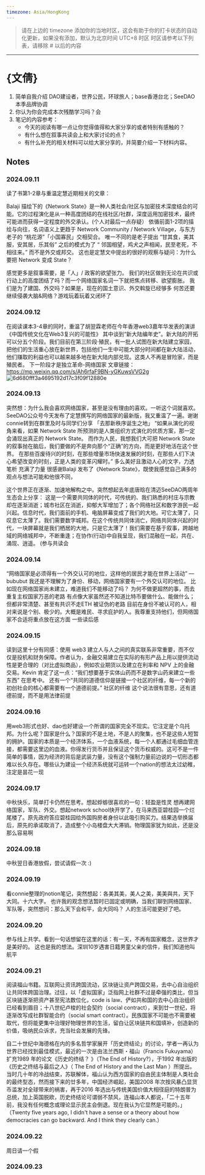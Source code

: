```yaml
---
timezone: Asia/HongKong
---
```


> 请在上边的 timezone 添加你的当地时区，这会有助于你的打卡状态的自动化更新，如果没有添加，默认为北京时间 UTC+8 时区
> 时区请参考以下列表，请移除 # 以后的内容

---

# {文倩}

1. 简单自我介绍 DAO建设者，世界公民，环球旅人；base香港台北；SeeDAO本季品牌协调
2. 你认为你会完成本次残酷学习吗？会
3. 笔记的内容参考：
   - 今天的阅读有哪一点让你觉得值得和大家分享的或者特别有感触的？
   - 有什么想在叙事共读会上和大家讨论的点？
   - 有什么补充的相关材料可以给大家分享的，并简要介绍一下材料内容。

## Notes

<!-- Content_START -->

### 2024.09.11
读了书第1-2章与重温定慧近期相关的文章：

Balaji 描绘下的《Network State》是一种人类社会/社区与加密技术深度结合的可能。它的过程演化是从一种高度团结的在线社区/社群，深度运用加密技术，最终可能进而获得一定程度的外交承认。(个人对最后一点存疑）
依循前面1-2项的描绘与向往，名词语义上更趋于 Network Community / Network Village，与东方老子的 “桃花源”「小国寡民」交相契合。
唯一不同的是老子提出 “甘其食，美其服，安其居，乐其俗” 之后的模式为了 “ 邻国相望，鸡犬之声相闻，民至老死，不相往来。” 而不是外交或邦交。
这也是定慧文中提出的很好的观察与疑问：为什么要把 Network 变成 State？

感觉更多是叙事需要，是「人」/ 政客的欲望张力。
我们的社区做到无论在共识或行动上的高度团结了吗？而一个网络国家名词一下就把焦点转移、欲望膨胀。
我们是为了建国、外交吗？如果是，现在的国土意识、外交斡旋已经够多 何苦还要继续侵袭大脑&网络？游戏玩着玩着又闭环了

### 2024.09.12
在阅读课本3-4章的同时，重温了胡翌霖老师在今年香港web3嘉年华发表的演讲《中国传统文化在Web3复兴的可能性》
其中谈到“新大陆编年史”。新大陆的开拓可以分五个阶段。我们目前在第三阶段·殖民，有一批人试图在新大陆建立家园，把他们的生活重心放在新世界，包括他们一生中可能大部分时间都在新大陆活动，他们赚取的利益也可以越来越多地在新大陆内部兑现。这类人不再是冒险家，而是殖民者。
下一阶段才是独立革命-网络国家 文章链接：https://mp.weixin.qq.com/s/Ah6rfaF9BN-yGKuwsVVG2g
![6d680fff3a4695192d17c3f09f12880e](https://github.com/user-attachments/assets/07fcfeb1-ad1c-4509-9dc0-49a7c90091d5)

### 2024.09.13
突然想：为什么我会喜欢网络国家，甚至是没有理由的喜欢。一听这个词就喜欢。
SeeDAO公众号今天发布了定慧撰写的网络国家的最新版，我又重温了一遍。谢谢connie转到在群里及时与同学们分享
「去那新秩序诞生之地」
“如果从演化的视角来看，如果 Network State 所预测的是人类组织方式演化的优质方案，那一定会涌现出真正的 Network State。
而作为人民，我想我们大可把 Network State 的叙事抛在脑后，我们要做的不是奔向那个“正确”的方向，而是更好地活在这个世界。
在那些百废待兴的时刻，在那些增量市场快速发展的时刻，在那些人们下决心希望改变的时刻，正是人类的变革闪耀时。”
多么美好且激动人心的文字，力透笔析 充满了力量
很感谢Balaji 发布了《Network State》，既使我感觉自己满多的观点与想法可能和他很不同，

这个世界正在逐渐、加速地解构之中。突然想起去年底唐晗在清迈SeeDAO两周年生态会上分享：
这是一个需要共同体的时代，可传统的、我们熟悉的村庄与宗教却在逐渐消逝；城市社区在消逝，抑郁大军增加了；各个网络社区和数字游民一起兴起。信息时代，我们面前的手机、电脑屏幕变成了我们的大地。可它太薄了，只叹息它太薄了。我们需要数字城邦。在这个传统共同体消亡，网络共同体兴起的时代，一块屏幕就是我们栖居的大地，只是它太薄了！我们需要在基于叙事，跨越地域的网络城邦中，不断重逢；在协作(行动)中自我呈现，我们混融在一起，共在、涌现、逍遥。 (参与共读会

### 2024.09.14
“网络国家是必须得有一个外交认可的地位，这样他的居民才能在世界上活动” — bububut
我还是不理解为了身份、移动，网络国家要有一个外交认可的地位。
比如现在网络国家尚未建立，难道我们不能移动了吗？ 为何不做更超然的事，而去重复主权国家万恶的老路
有点像大家虽然还不知道比特币要做什么、能做什么；但都非常清楚、甚至有共识不走ETH 被证伪的老路
目前在身份不被认可的人，相对来说是个别、极少的。大概是难民、寻求庇护的人。我尊重支持他们，但网络国家不合适将重点放在这方面
一些读后感

### 2024.09.15
读到这里十分有同感：使用 web3 建立人与人之间的真实联系非常重要，而不仅仅是投机和财务保障。作者认为，金融交易建立在实际的有形产品上用以提供流动性是更合理的（对比虚拟商品），例如农业期货以及建立在利率和 NPV 上的金融交易。Kevin 肯定了这一点：“我们想要基于实体山药而不是数字山药来建立一些东西”
在思考中。
还有一个“共同的道德信仰是链接一个社区的纤维，每一个新的初创社会的核心都需要有一个道德前提。” 社区的纤维 这个说法很有意思，还有道德前提，而不是用法律前提

### 2024.09.16
用web3形式也好、dao也好建设一个所谓的国家完全不现实。它注定是个乌托邦。为什么呢？国家是什么？国家的不是土地，不是人的聚集，也不是这些人短暂的拥护。国家的本质是一个经济体系，一个血液系统，每一个人都通过毛细血管连接，都需要这里边的血液。你得发行货币并且保证这个货币权威的。这可不是一件简单的事情，因为经济的背后是武装力量，没有这个强制力量前边说的一切形态都难以长久存在。哪些认为建设一个经济系统就可运转一个nation的想法太过幼稚，注定是昙花一现

### 2024.09.17
中秋快乐，简单打卡仍然在思考。想起蜉蝣很喜欢的一句：轻盈是性灵
想再建网络国家，军队、外交。想起network school快开学了，在马来西亚碧桂园一个烂尾楼了。原先政府答应碧桂园给外国购房者身份以此吸引购买力。结果选举换届后，原先的承诺取消了，造成整个小岛楼盘大大滞销。物理国家犹为如此，还是没那么容易啊

### 2024.09.18
中秋翌日香港放假，尝试请假一次 :)

### 2024.09.19
看connie整理的notion笔记，突然想起：各美其美，美人之美，美美與共，天下大同。十六大字。
也许我的观念想法暂时已固定或明确，当我们聊到网络国家、军队等，突然想问：那么天下会和平，会大同吗？
人的生活可能更好了吧。

### 2024.09.20
参与线上共学。看到一句话想留在这里的话：有一天，不再有国家概念，这世界才是美好的。 这也是我的想法。深圳10岁遇害日籍男童父亲的信件，我们知道他叫航平

### 2024.09.21
阅读福山书籍。互联网让资讯跨国流动，区块链让资产跨国交易，去中心自治组织让共同体跨国治理。过往，以「虚拟国家」泛指网上社群不过是牵强的类比，但当区块链逐渐把资产甚至宪法数位化，code is law、俨如共和国的去中心自治组织已经看到眉目；十八世纪卢梭的社会契约（social contract），来到廿一世纪，将逐渐改写成社群智能合约（social smart contract）。民族国家不可能也不需要被取代，但将能更集中治理好物理世界的生活，留白让区块链共和国填补，创造新的价值，吸纳民众诉求，充当社会发展的先锋。

自二十世纪中海德格在内的多名哲学家展开「历史终结论」的讨论，学者一再认为世界已经找到最佳模式，最近的一次是由法兰西斯・福山（Francis Fukuyama）扩充1989 年的论文《历史的终结？ 》（The End of History?），于1992 年出版的《历史之终结与最后之人》（ The End of History and the Last Man ）所提出。当时几十年的冷战结束，苏联解体，福山认为西方国家的自由民主体制是人类社会的最终型态，然而接下来的廿多年，中国经济崛起，美国2008 年次按风暴凸显货币滥发对全球带来的祸害，再于2016 年选出与传统美国价值大相径庭的特朗普为总统，加上英国脱欧，历史终结论可谓弱不禁风，连福山本人都说，「二十五年前，我没有任何概念或理论显示民主会倒退。现在我认为它显然是可能的。」（Twenty five years ago, I didn't have a sense or a theory about how democracies can go backward. And I think they clearly can.）

### 2024.09.22
周日请一个假 

### 2024.09.23

<!-- Content_END -->
